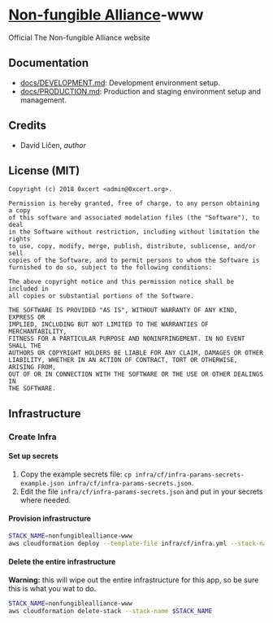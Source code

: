 # [Non-fungible Alliance](https://nonfungiblealliance.org)-www

Official The Non-fungible Alliance website

## Documentation

* [docs/DEVELOPMENT.md](docs/DEVELOPMENT.md): Development environment setup.
* [docs/PRODUCTION.md](docs/PRODUCTION.md): Production and staging environment setup and management.

## Credits

* David Ličen, *author*

## License (MIT)

```
Copyright (c) 2018 0xcert <admin@0xcert.org>.

Permission is hereby granted, free of charge, to any person obtaining a copy
of this software and associated modelation files (the "Software"), to deal
in the Software without restriction, including without limitation the rights
to use, copy, modify, merge, publish, distribute, sublicense, and/or sell
copies of the Software, and to permit persons to whom the Software is
furnished to do so, subject to the following conditions:

The above copyright notice and this permission notice shall be included in
all copies or substantial portions of the Software.

THE SOFTWARE IS PROVIDED "AS IS", WITHOUT WARRANTY OF ANY KIND, EXPRESS OR
IMPLIED, INCLUDING BUT NOT LIMITED TO THE WARRANTIES OF MERCHANTABILITY,
FITNESS FOR A PARTICULAR PURPOSE AND NONINFRINGEMENT. IN NO EVENT SHALL THE
AUTHORS OR COPYRIGHT HOLDERS BE LIABLE FOR ANY CLAIM, DAMAGES OR OTHER
LIABILITY, WHETHER IN AN ACTION OF CONTRACT, TORT OR OTHERWISE, ARISING FROM,
OUT OF OR IN CONNECTION WITH THE SOFTWARE OR THE USE OR OTHER DEALINGS IN
THE SOFTWARE.
```

## Infrastructure

### Create Infra

#### Set up secrets

1. Copy the example secrets file: `cp infra/cf/infra-params-secrets-example.json infra/cf/infra-params-secrets.json`.
2. Edit the file `infra/cf/infra-params-secrets.json` and put in your secrets where needed.

#### Provision infrastructure

```bash
STACK_NAME=nonfungiblealliance-www
aws cloudformation deploy --template-file infra/cf/infra.yml --stack-name $STACK_NAME --parameter-overrides file://./infra/cf/infra-params-secrets.json --capabilities CAPABILITY_NAMED_IAM
```

#### Delete the entire infrastructure

**Warning:** this will wipe out the entire infrastructure for this app, so be sure this is what you wat to do.

```bash
STACK_NAME=nonfungiblealliance-www
aws cloudformation delete-stack --stack-name $STACK_NAME
```
